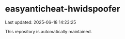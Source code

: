 # easyanticheat-hwidspoofer

Last updated: 2025-06-18 14:23:25

This repository is automatically maintained.
